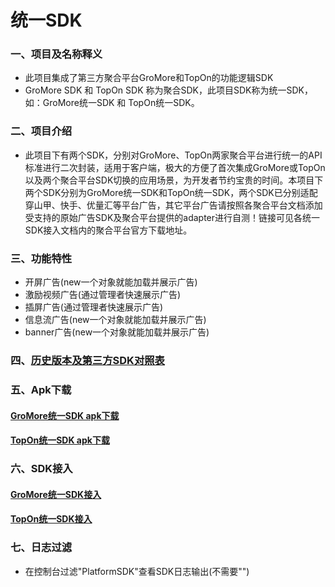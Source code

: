 # 统一SDK

### 一、项目及名称释义
* 此项目集成了第三方聚合平台GroMore和TopOn的功能逻辑SDK<br>
* GroMore SDK 和 TopOn SDK 称为聚合SDK，此项目SDK称为统一SDK，如：GroMore统一SDK 和 TopOn统一SDK。
### 二、项目介绍
* 此项目下有两个SDK，分别对GroMore、TopOn两家聚合平台进行统一的API标准进行二次封装，适用于客户端，极大的方便了首次集成GroMore或TopOn以及两个聚合平台SDK切换的应用场景，为开发者节约宝贵的时间。本项目下两个SDK分别为GroMore统一SDK和TopOn统一SDK，两个SDK已分别适配穿山甲、快手、优量汇等平台广告，其它平台广告请按照各聚合平台文档添加受支持的原始广告SDK及聚合平台提供的adapter进行自测！链接可见各统一SDK接入文档内的聚合平台官方下载地址。
### 三、功能特性
* 开屏广告(new一个对象就能加载并展示广告)
* 激励视频广告(通过管理者快速展示广告)
* 插屏广告(通过管理者快速展示广告)
* 信息流广告(new一个对象就能加载并展示广告)
* banner广告(new一个对象就能加载并展示广告)

### 四、[历史版本及第三方SDK对照表][1]
[1]:https://github.com/hty527/advert/wiki/版本更新 "历史版本及第三方SDK对照表"

### 五、Apk下载
#### [GroMore统一SDK apk下载][2]
[2]:https://github.com/hty527/advert/releases "GroMore统一SDK apk下载"

#### [TopOn统一SDK apk下载][3]
[3]:https://github.com/hty527/advert/releases "TopOn统一SDK apk下载"

### 六、SDK接入
#### [GroMore统一SDK接入][4]
[4]:https://github.com/hty527/advert/wiki/GroMore统一SDK "GroMore统一SDK接入"

#### [TopOn统一SDK接入][5]
[5]:https://github.com/hty527/advert/wiki/TopOn统一SDK "TopOn统一SDK接入"

### 七、日志过滤
* 在控制台过滤"PlatformSDK"查看SDK日志输出(不需要"")